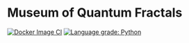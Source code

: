 # Museum of Quantum Fractals
[![Docker Image CI](https://github.com/mickahell/quantum_fractals-museum/actions/workflows/docker-image.yml/badge.svg?branch=main)](https://github.com/mickahell/quantum_fractals-museum/actions/workflows/docker-image.yml)
[![Language grade: Python](https://img.shields.io/lgtm/grade/python/g/mickahell/quantum_fractals-museum.svg?logo=lgtm&logoWidth=18)](https://lgtm.com/projects/g/mickahell/quantum_fractals-museum/context:python)
